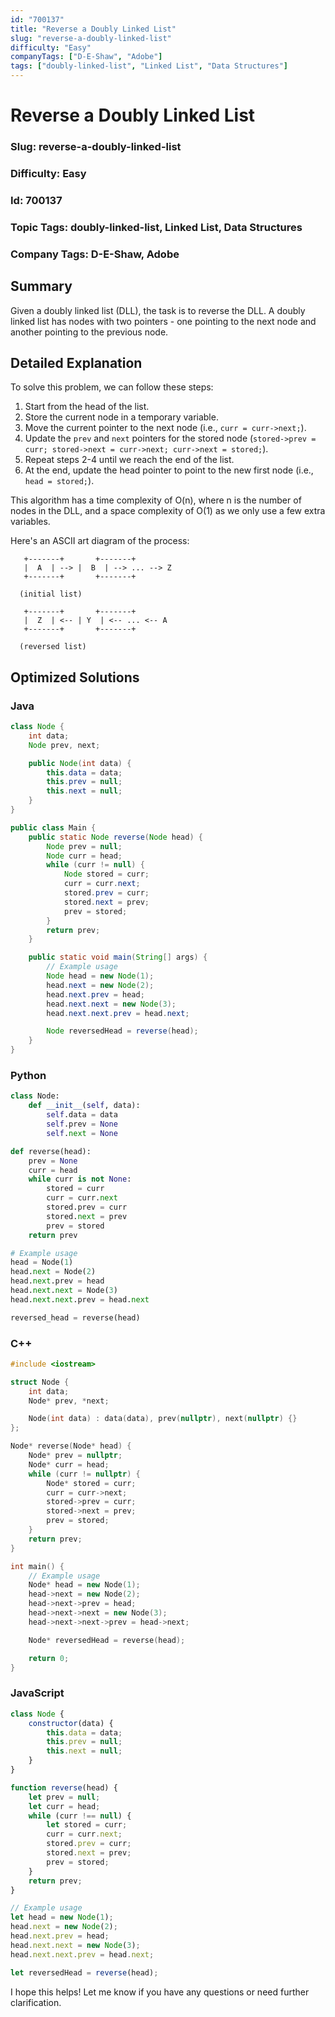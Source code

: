 ```yaml
---
id: "700137"
title: "Reverse a Doubly Linked List"
slug: "reverse-a-doubly-linked-list"
difficulty: "Easy"
companyTags: ["D-E-Shaw", "Adobe"]
tags: ["doubly-linked-list", "Linked List", "Data Structures"]
---
```


**Reverse a Doubly Linked List**
=================================

### Slug: reverse-a-doubly-linked-list
### Difficulty: Easy
### Id: 700137
### Topic Tags: doubly-linked-list, Linked List, Data Structures
### Company Tags: D-E-Shaw, Adobe

## Summary
Given a doubly linked list (DLL), the task is to reverse the DLL. A doubly linked list has nodes with two pointers - one pointing to the next node and another pointing to the previous node.

## Detailed Explanation
To solve this problem, we can follow these steps:

1. Start from the head of the list.
2. Store the current node in a temporary variable.
3. Move the current pointer to the next node (i.e., `curr = curr->next;`).
4. Update the `prev` and `next` pointers for the stored node (`stored->prev = curr; stored->next = curr->next; curr->next = stored;`).
5. Repeat steps 2-4 until we reach the end of the list.
6. At the end, update the head pointer to point to the new first node (i.e., `head = stored;`).

This algorithm has a time complexity of O(n), where n is the number of nodes in the DLL, and a space complexity of O(1) as we only use a few extra variables.

Here's an ASCII art diagram of the process:
```
   +-------+       +-------+
   |  A  | --> |  B  | --> ... --> Z
   +-------+       +-------+

  (initial list)

   +-------+       +-------+
   |  Z  | <-- | Y  | <-- ... <-- A
   +-------+       +-------+

  (reversed list)
```

## Optimized Solutions

### Java
```java
class Node {
    int data;
    Node prev, next;

    public Node(int data) {
        this.data = data;
        this.prev = null;
        this.next = null;
    }
}

public class Main {
    public static Node reverse(Node head) {
        Node prev = null;
        Node curr = head;
        while (curr != null) {
            Node stored = curr;
            curr = curr.next;
            stored.prev = curr;
            stored.next = prev;
            prev = stored;
        }
        return prev;
    }

    public static void main(String[] args) {
        // Example usage
        Node head = new Node(1);
        head.next = new Node(2);
        head.next.prev = head;
        head.next.next = new Node(3);
        head.next.next.prev = head.next;

        Node reversedHead = reverse(head);
    }
}
```

### Python
```python
class Node:
    def __init__(self, data):
        self.data = data
        self.prev = None
        self.next = None

def reverse(head):
    prev = None
    curr = head
    while curr is not None:
        stored = curr
        curr = curr.next
        stored.prev = curr
        stored.next = prev
        prev = stored
    return prev

# Example usage
head = Node(1)
head.next = Node(2)
head.next.prev = head
head.next.next = Node(3)
head.next.next.prev = head.next

reversed_head = reverse(head)
```

### C++
```cpp
#include <iostream>

struct Node {
    int data;
    Node* prev, *next;

    Node(int data) : data(data), prev(nullptr), next(nullptr) {}
};

Node* reverse(Node* head) {
    Node* prev = nullptr;
    Node* curr = head;
    while (curr != nullptr) {
        Node* stored = curr;
        curr = curr->next;
        stored->prev = curr;
        stored->next = prev;
        prev = stored;
    }
    return prev;
}

int main() {
    // Example usage
    Node* head = new Node(1);
    head->next = new Node(2);
    head->next->prev = head;
    head->next->next = new Node(3);
    head->next->next->prev = head->next;

    Node* reversedHead = reverse(head);

    return 0;
}
```

### JavaScript
```javascript
class Node {
    constructor(data) {
        this.data = data;
        this.prev = null;
        this.next = null;
    }
}

function reverse(head) {
    let prev = null;
    let curr = head;
    while (curr !== null) {
        let stored = curr;
        curr = curr.next;
        stored.prev = curr;
        stored.next = prev;
        prev = stored;
    }
    return prev;
}

// Example usage
let head = new Node(1);
head.next = new Node(2);
head.next.prev = head;
head.next.next = new Node(3);
head.next.next.prev = head.next;

let reversedHead = reverse(head);
```

I hope this helps! Let me know if you have any questions or need further clarification.